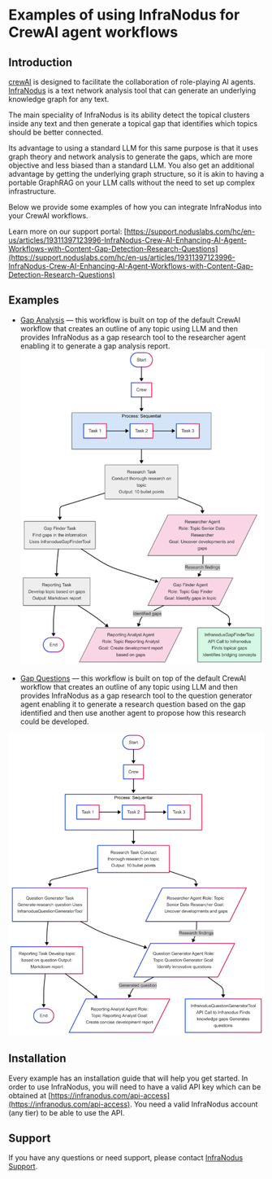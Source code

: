 # Examples of using InfraNodus for CrewAI agent workflows

## Introduction

[crewAI](https://crewai.com) is designed to facilitate the collaboration of role-playing AI agents.
[InfraNodus](https://infranodus.com) is a text network analysis tool that can generate an underlying knowledge graph for any text.

The main speciality of InfraNodus is its ability detect the topical clusters inside any text and then generate a topical gap that identifies which topics should be better connected.

Its advantage to using a standard LLM for this same purpose is that it uses graph theory and network analysis to generate the gaps, which are more objective and less biased than a standard LLM. You also get an additional advantage by getting the underlying graph structure, so it is akin to having a portable GraphRAG on your LLM calls without the need to set up complex infrastructure.

Below we provide some examples of how you can integrate InfraNodus into your CrewAI workflows.

Learn more on our support portal: [https://support.noduslabs.com/hc/en-us/articles/19311397123996-InfraNodus-Crew-AI-Enhancing-AI-Agent-Workflows-with-Content-Gap-Detection-Research-Questions](https://support.noduslabs.com/hc/en-us/articles/19311397123996-InfraNodus-Crew-AI-Enhancing-AI-Agent-Workflows-with-Content-Gap-Detection-Research-Questions)

## Examples

- [Gap Analysis](https://github.com/infranodus/crewai-infranodus-templates/tree/master/crewai_gap_analysis) — this workflow is built on top of the default CrewAI workflow that creates an outline of any topic using LLM and then provides InfraNodus as a gap research tool to the researcher agent enabling it to generate a gap analysis report.
  ![CrewAI InfraNodus Gap Analysis Flow](images/crewai-infranodus-gap-finder-diagram.png)

- [Gap Questions](https://github.com/infranodus/crewai-infranodus-templates/tree/master/crewai_gap_questions) — this workflow is built on top of the default CrewAI workflow that creates an outline of any topic using LLM and then provides InfraNodus as a gap research tool to the question generator agent enabling it to generate a research question based on the gap identified and then use another agent to propose how this research could be developed.

![CrewAI InfraNodus Question Generator Flow](images/crewai-infranodus-question-diagram.png)

## Installation

Every example has an installation guide that will help you get started. In order to use InfraNodus, you will need to have a valid API key which can be obtained at [https://infranodus.com/api-access](https://infranodus.com/api-access). You need a valid InfraNodus account (any tier) to be able to use the API.

## Support

If you have any questions or need support, please contact [InfraNodus Support](https://support.noduslabs.com).
